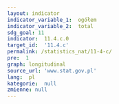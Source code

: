 ```yaml
---
layout: indicator
indicator_variable_1:  ogółem
indicator_variable_2:  total
sdg_goal: 11
indicator:  11.4.c.0
target_id:  '11.4.c'
permalink: /statistics_nat/11-4-c/
pre:  1
graph: longitudinal
source_url: 'www.stat.gov.pl'
lang:  pl
kategorie:  null
zmienne: null
---
```

